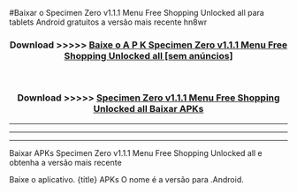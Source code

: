 #Baixar o Specimen Zero v1.1.1 Menu Free Shopping Unlocked all   para tablets Android gratuitos a versão mais recente hn8wr


<div align="center">
<h3>Download >>>>> <a href="https://pt-web.web.app/?pt= Specimen Zero v1.1.1 Menu Free Shopping Unlocked all ">Baixe o A P K Specimen Zero v1.1.1 Menu Free Shopping Unlocked all  [sem anúncios]</a></h3><br>

<h3>Download >>>>> <a href="https://pt-web.web.app/?pt= Specimen Zero v1.1.1 Menu Free Shopping Unlocked all ">Specimen Zero v1.1.1 Menu Free Shopping Unlocked all  Baixar APKs</a></h3>
</div>

----------------------------------------------------------

----------------------------------------------------------

----------------------------------------------------------

Baixar APKs Specimen Zero v1.1.1 Menu Free Shopping Unlocked all  e obtenha a versão mais recente

Baixe o aplicativo. {title} APKs O nome é a versão para .Android.


